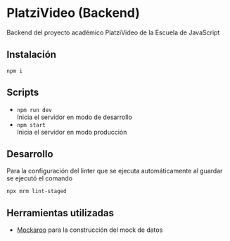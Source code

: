 # PlatziVideo (Backend)

Backend del proyecto académico PlatziVideo de la Escuela de JavaScript

## Instalación

```shell
npm i
```

## Scripts

- `npm run dev`  
Inicia el servidor en modo de desarrollo
- `npm start`  
Inicia el servidor en modo producción

## Desarrollo

Para la configuración del linter que se ejecuta automáticamente al guardar se ejecutó el comando

```shell
npx mrm lint-staged
```

## Herramientas utilizadas

- [Mockaroo](https://mockaroo.com/) para la construcción del mock de datos